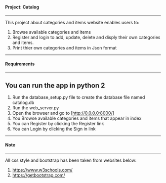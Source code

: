 #### Project: Catalog
-----------------------------------------------------------------
This project about categories and items website enables users to:
1. Browse available categories and items
2. Register and login to add, update, delete and disply their own
categories and items.
3. Print thier own categories and items in Json format
-----------------------------------------------------------------
#### Requirements
-----------------------------------------------------------------
You can run the app in python 2
-----------------------------------------------------------------
1. Run the database_setup.py file to create the database file 
named catalog.db
2. Run the web_server.py
3. Open the browser and go to [http://0.0.0.0:8000/]
4. You Browse available categories and items that appear in index
5. You can Register by clicking the Register link
6. You can Login by clicking the Sign in link
-----------------------------------------------------------------
#### Note
-----------------------------------------------------------------
All css style and bootstrap has been taken from websites below:
1. https://www.w3schools.com/
2. https://getbootstrap.com/
